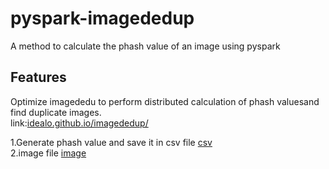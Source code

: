 # pyspark-imagededup
A method to calculate the phash value of an image using pyspark
## Features
Optimize imagededu to perform distributed calculation of phash values ​​and find duplicate images.
</br>
link:[idealo.github.io/imagededup/](idealo.github.io/imagededup/)

    
 1.Generate phash value and save it in csv file [csv](datasets/csv) 
<br/>
2.image file   [image](datasets/image)  